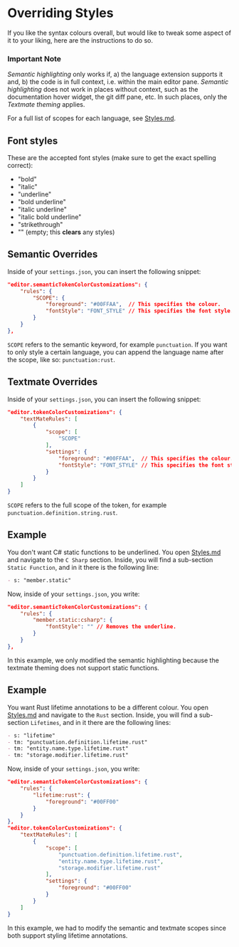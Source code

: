 # Overriding Styles
If you like the syntax colours overall, but would like to tweak some aspect of it to your liking, here are the instructions to do so.

### Important Note
*Semantic highlighting* only works if, a) the language extension supports it and, b) the code is in full context, i.e. within the main editor pane. *Semantic highlighting* does not work in places without context, such as the documentation hover widget, the git diff pane, etc. In such places, only the *Textmate theming* applies.

For a full list of scopes for each language, see [Styles.md](./Styles.md).

## Font styles
These are the accepted font styles (make sure to get the exact spelling correct):
- "bold"
- "italic"
- "underline"
- "bold underline"
- "italic underline"
- "italic bold underline"
- "strikethrough"
- "" (empty; this **clears** any styles)

## Semantic Overrides
Inside of your `settings.json`, you can insert the following snippet:
```json
"editor.semanticTokenColorCustomizations": {
    "rules": {
        "SCOPE": {
            "foreground": "#00FFAA",  // This specifies the colour.
            "fontStyle": "FONT_STYLE" // This specifies the font style.
        }
    }
},
```
`SCOPE` refers to the semantic keyword, for example `punctuation`. If you want to only style a certain language, you can append the language name after the scope, like so: `punctuation:rust`.

## Textmate Overrides
Inside of your `settings.json`, you can insert the following snippet:
```json
"editor.tokenColorCustomizations": {
    "textMateRules": [
        {
            "scope": [
                "SCOPE"
            ],
            "settings": {
                "foreground": "#00FFAA",  // This specifies the colour.
                "fontStyle": "FONT_STYLE" // This specifies the font style.
            }
        }
    ]
}
```
`SCOPE` refers to the full scope of the token, for example `punctuation.definition.string.rust`.

## Example
You don't want C# static functions to be underlined. You open [Styles.md](./Styles.md) and navigate to the `C Sharp` section. Inside, you will find a sub-section `Static Function`, and in it there is the following line:
```md
- s: "member.static"
```
Now, inside of your `settings.json`, you write:
```json
"editor.semanticTokenColorCustomizations": {
    "rules": {
        "member.static:csharp": {
            "fontStyle": "" // Removes the underline.
        }
    }
},
```
In this example, we only modified the semantic highlighting because the textmate theming does not support static functions.

## Example
You want Rust lifetime annotations to be a different colour. You open [Styles.md](./Styles.md) and navigate to the `Rust` section. Inside, you will find a sub-section `Lifetimes`, and in it there are the following lines:
```md
- s: "lifetime"
- tm: "punctuation.definition.lifetime.rust"
- tm: "entity.name.type.lifetime.rust"
- tm: "storage.modifier.lifetime.rust"
```
Now, inside of your `settings.json`, you write:
```json
"editor.semanticTokenColorCustomizations": {
    "rules": {
        "lifetime:rust": {
            "foreground": "#00FF00"
        }
    }
},
"editor.tokenColorCustomizations": {
    "textMateRules": [
        {
            "scope": [
                "punctuation.definition.lifetime.rust",
                "entity.name.type.lifetime.rust",
                "storage.modifier.lifetime.rust"
            ],
            "settings": {
                "foreground": "#00FF00"
            }
        }
    ]
}
```
In this example, we had to modify the semantic and textmate scopes since both support styling lifetime annotations.